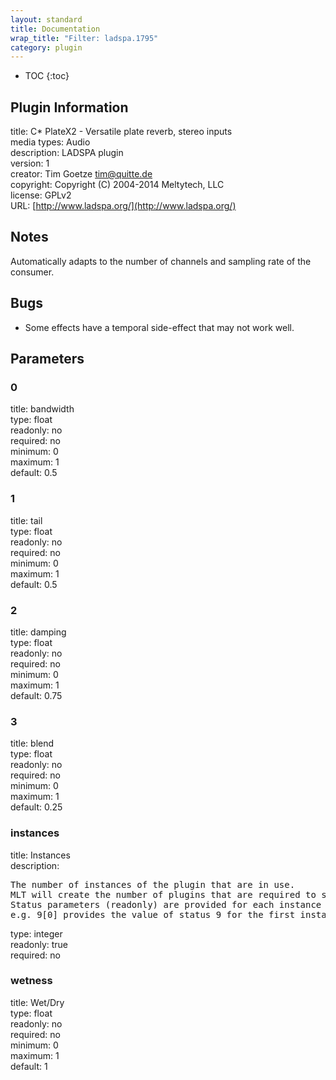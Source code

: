 ```yaml
---
layout: standard
title: Documentation
wrap_title: "Filter: ladspa.1795"
category: plugin
---
```

* TOC
{:toc}

## Plugin Information

title: C* PlateX2 - Versatile plate reverb, stereo inputs  
media types:
Audio  
description: LADSPA plugin  
version: 1  
creator: Tim Goetze <tim@quitte.de>  
copyright: Copyright (C) 2004-2014 Meltytech, LLC  
license: GPLv2  
URL: [http://www.ladspa.org/](http://www.ladspa.org/)  

## Notes

Automatically adapts to the number of channels and sampling rate of the consumer.

## Bugs

* Some effects have a temporal side-effect that may not work well.


## Parameters

### 0

title: bandwidth    
type: float  
readonly: no  
required: no  
minimum: 0  
maximum: 1  
default: 0.5  

### 1

title: tail    
type: float  
readonly: no  
required: no  
minimum: 0  
maximum: 1  
default: 0.5  

### 2

title: damping    
type: float  
readonly: no  
required: no  
minimum: 0  
maximum: 1  
default: 0.75  

### 3

title: blend    
type: float  
readonly: no  
required: no  
minimum: 0  
maximum: 1  
default: 0.25  

### instances

title: Instances    
description:
<pre>
The number of instances of the plugin that are in use.
MLT will create the number of plugins that are required to support the number of audio channels.
Status parameters (readonly) are provided for each instance and are accessed by specifying the instance number after the identifier (starting at zero).
e.g. 9[0] provides the value of status 9 for the first instance.
</pre>
type: integer  
readonly: true  
required: no  

### wetness

title: Wet/Dry    
type: float  
readonly: no  
required: no  
minimum: 0  
maximum: 1  
default: 1  

